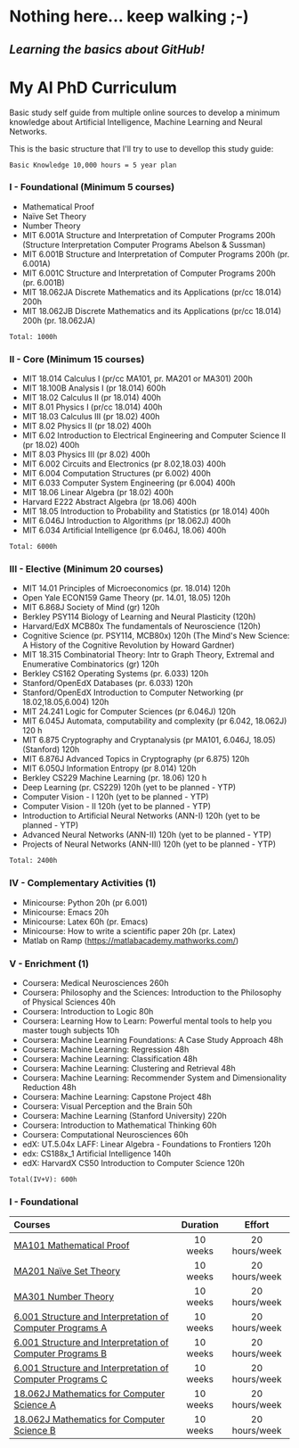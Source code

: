 # Nothing here... keep walking ;-)
## _Learning the basics about GitHub!_
# My AI PhD Curriculum
Basic study self guide from multiple online sources to develop a minimum knowledge about Artificial Intelligence, Machine Learning and Neural Networks.

This is the basic structure that I'll try to use to devellop this study guide:

```
Basic Knowledge 10,000 hours = 5 year plan
```

### I - Foundational (Minimum 5 courses)
*	Mathematical Proof
*	Naïve Set Theory
*	Number Theory
*	MIT 6.001A Structure and Interpretation of Computer Programs 200h (Structure Interpretation Computer Programs Abelson & Sussman)
*	MIT 6.001B Structure and Interpretation of Computer Programs 200h (pr. 6.001A)
*	MIT 6.001C Structure and Interpretation of Computer Programs 200h (pr. 6.001B)
*	MIT 18.062JA Discrete Mathematics and its Applications (pr/cc 18.014) 200h
*	MIT 18.062JB Discrete Mathematics and its Applications (pr/cc 18.014) 200h (pr. 18.062JA)
```
Total: 1000h
```
### II - Core (Minimum 15 courses)
*	MIT 18.014 Calculus I (pr/cc MA101, pr. MA201 or MA301) 200h
*	MIT 18.100B Analysis I (pr 18.014) 600h
*	MIT 18.02 Calculus II (pr 18.014) 400h
*	MIT 8.01 Physics I (pr/cc 18.014) 400h
*	MIT 18.03 Calculus III (pr 18.02) 400h
*	MIT 8.02 Physics II (pr 18.02) 400h
*	MIT 6.02 Introduction to Electrical Engineering and Computer Science II (pr 18.02) 400h
*	MIT 8.03 Physics III (pr 8.02) 400h
*	MIT 6.002 Circuits and Electronics (pr 8.02,18.03) 400h
*	MIT 6.004 Computation Structures (pr 6.002) 400h
*	MIT 6.033 Computer System Engineering (pr 6.004) 400h
*	MIT 18.06 Linear Algebra (pr 18.02) 400h
*	Harvard E222 Abstract Algebra (pr 18.06) 400h 
*	MIT 18.05 Introduction to Probability and Statistics (pr 18.014) 400h
*	MIT 6.046J Introduction to Algorithms (pr 18.062J) 400h
*	MIT 6.034 Artificial Intelligence (pr 6.046J, 18.06) 400h
```
Total: 6000h
```
### III - Elective (Minimum 20 courses)
*	MIT 14.01 Principles of Microeconomics  (pr. 18.014) 120h
*	Open Yale ECON159 Game Theory (pr. 14.01, 18.05) 120h
*	MIT 6.868J Society of Mind (gr) 120h
*	Berkley PSY114 Biology of Learning and Neural Plasticity (120h)
*	Harvard/EdX MCB80x The fundamentals of Neuroscience  (120h)
*	Cognitive Science (pr. PSY114, MCB80x) 120h (The Mind's New Science: A History of the Cognitive Revolution by Howard Gardner) 
*	MIT 18.315 Combinatorial Theory: Intr to Graph Theory, Extremal and Enumerative Combinatorics (gr) 120h
*	Berkley CS162 Operating Systems (pr. 6.033) 120h
*	Stanford/OpenEdX Databases (pr. 6.033) 120h
*	Stanford/OpenEdX Introduction to Computer Networking (pr 18.02,18.05,6.004)  120h
*	MIT 24.241 Logic for Computer Sciences (pr 6.046J) 120h
*	MIT 6.045J Automata, computability and complexity (pr 6.042, 18.062J) 120 h
*	MIT 6.875 Cryptography and Cryptanalysis (pr MA101, 6.046J, 18.05) (Stanford) 120h
*	MIT 6.876J Advanced Topics in Cryptography (pr 6.875) 120h
*	MIT 6.050J Information Entropy (pr 8.014) 120h
*	Berkley CS229 Machine Learning  (pr. 18.06) 120 h
*	Deep Learning (pr. CS229) 120h (yet to be planned - YTP)
*	Computer Vision - I  120h (yet to be planned - YTP)
*	Computer Vision - II 120h (yet to be planned - YTP)
*	Introduction to Artificial Neural Networks (ANN-I) 120h (yet to be planned - YTP)
*	Advanced Neural Networks (ANN-II) 120h (yet to be planned - YTP)
*	Projects of Neural Networks (ANN-III)  120h (yet to be planned - YTP)
```
Total: 2400h
```
### IV - Complementary Activities (1)
*	Minicourse: Python 20h (pr 6.001)
*	Minicourse: Emacs 20h 
*	Minicourse: Latex 60h (pr. Emacs)
*	Minicourse: How to write a scientific paper 20h (pr. Latex)
*	Matlab on Ramp (https://matlabacademy.mathworks.com/)

### V - Enrichment (1)
*	Coursera: Medical Neurosciences 260h
*	Coursera: Philosophy and the Sciences: Introduction to the Philosophy of Physical Sciences 40h
*	Coursera: Introduction to Logic 80h
*	Coursera: Learning How to Learn: Powerful mental tools to help you master tough subjects 10h
*	Coursera: Machine Learning Foundations: A Case Study Approach 48h
*	Coursera: Machine Learning: Regression 48h
*	Coursera: Machine Learning: Classification 48h
*	Coursera: Machine Learning: Clustering and Retrieval 48h
*	Coursera: Machine Learning: Recommender System and Dimensionality Reduction 48h
*	Coursera: Machine Learning: Capstone Project 48h
*	Coursera: Visual Perception and the Brain 50h
*	Coursera: Machine Learning (Stanford University) 220h
*	Coursera: Introduction to Mathematical Thinking 60h
*	Coursera: Computational Neurosciences 60h
*	edX: UT.5.04x LAFF: Linear Algebra - Foundations to Frontiers 120h
*	edx: CS188x_1 Artificial Intelligence 140h
*	edX: HarvardX CS50 Introduction to Computer Science 120h
```
Total(IV+V): 600h
```
### I - Foundational

Courses | Duration | Effort
:-- | :--: | :--:
[MA101 Mathematical Proof](https://www.amazon.com/How-Prove-Structured-Daniel-Velleman-ebook/dp/B009XBOBL6/ref=mt_kindle?_encoding=UTF8&me=)| 10 weeks | 20 hours/week
[MA201 Naïve Set Theory](https://www.amazon.com/Naive-Set-Theory-Paul-Halmos/dp/1781394660/ref=sr_1_2?s=books&ie=UTF8&qid=1477488199&sr=1-2)| 10 weeks | 20 hours/week
[MA301 Number Theory](https://www.amazon.com/Friendly-Introduction-Number-Theory-Silverman-ebook/dp/B00HR7N0HO/ref=mt_kindle?_encoding=UTF8&me=)| 10 weeks | 20 hours/week
[6.001 Structure and Interpretation of Computer Programs A](https://ocw.mit.edu/courses/electrical-engineering-and-computer-science/6-001-structure-and-interpretation-of-computer-programs-spring-2005/)| 10 weeks | 20 hours/week
[6.001 Structure and Interpretation of Computer Programs B](https://ocw.mit.edu/courses/electrical-engineering-and-computer-science/6-001-structure-and-interpretation-of-computer-programs-spring-2005/)| 10 weeks | 20 hours/week
[6.001 Structure and Interpretation of Computer Programs C](https://ocw.mit.edu/courses/electrical-engineering-and-computer-science/6-001-structure-and-interpretation-of-computer-programs-spring-2005/)| 10 weeks | 20 hours/week
[18.062J Mathematics for Computer Science A](https://ocw.mit.edu/courses/electrical-engineering-and-computer-science/6-042j-mathematics-for-computer-science-spring-2015/)| 10 weeks | 20 hours/week
[18.062J Mathematics for Computer Science B](https://ocw.mit.edu/courses/electrical-engineering-and-computer-science/6-042j-mathematics-for-computer-science-spring-2015/)| 10 weeks | 20 hours/week

